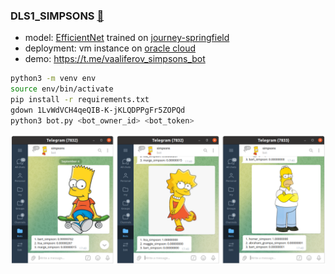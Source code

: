 ### DLS1_SIMPSONS [:link:](https://stepik.org/course/101721/syllabus)

* model: [EfficientNet](https://github.com/lukemelas/EfficientNet-PyTorch) trained on [journey-springfield](https://www.kaggle.com/c/journey-springfield/data)
* deployment: vm instance on [oracle cloud](https://www.oracle.com/cloud)
* demo: https://t.me/vaaliferov_simpsons_bot

```bash
python3 -m venv env
source env/bin/activate
pip install -r requirements.txt
gdown 1LvWdVCH4qeQIB-K-jKLQDPPgFr5ZOPQd
python3 bot.py <bot_owner_id> <bot_token>
```

![Alt Text](pics/tg.png)